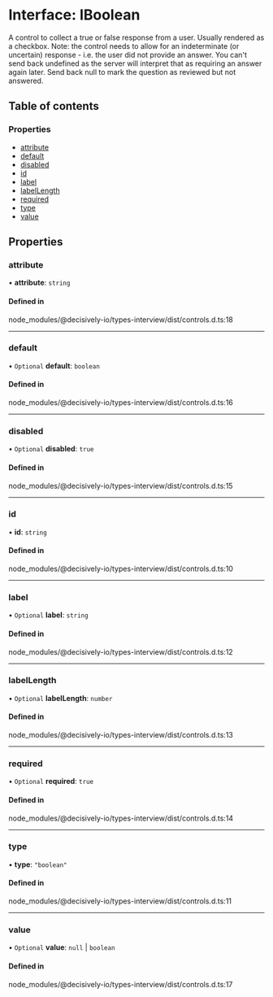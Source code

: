 # Interface: IBoolean

A control to collect a true or false response from a user. Usually rendered as a checkbox.
Note: the control needs to allow for an indeterminate (or uncertain) response - i.e. the
user did not provide an answer. You can't send back undefined as the server will interpret
that as requiring an answer again later. Send back null to mark the question as reviewed
but not answered.

## Table of contents

### Properties

- [attribute](../wiki/IBoolean#attribute)
- [default](../wiki/IBoolean#default)
- [disabled](../wiki/IBoolean#disabled)
- [id](../wiki/IBoolean#id)
- [label](../wiki/IBoolean#label)
- [labelLength](../wiki/IBoolean#labellength)
- [required](../wiki/IBoolean#required)
- [type](../wiki/IBoolean#type)
- [value](../wiki/IBoolean#value)

## Properties

### attribute

• **attribute**: `string`

#### Defined in

node_modules/@decisively-io/types-interview/dist/controls.d.ts:18

___

### default

• `Optional` **default**: `boolean`

#### Defined in

node_modules/@decisively-io/types-interview/dist/controls.d.ts:16

___

### disabled

• `Optional` **disabled**: ``true``

#### Defined in

node_modules/@decisively-io/types-interview/dist/controls.d.ts:15

___

### id

• **id**: `string`

#### Defined in

node_modules/@decisively-io/types-interview/dist/controls.d.ts:10

___

### label

• `Optional` **label**: `string`

#### Defined in

node_modules/@decisively-io/types-interview/dist/controls.d.ts:12

___

### labelLength

• `Optional` **labelLength**: `number`

#### Defined in

node_modules/@decisively-io/types-interview/dist/controls.d.ts:13

___

### required

• `Optional` **required**: ``true``

#### Defined in

node_modules/@decisively-io/types-interview/dist/controls.d.ts:14

___

### type

• **type**: ``"boolean"``

#### Defined in

node_modules/@decisively-io/types-interview/dist/controls.d.ts:11

___

### value

• `Optional` **value**: ``null`` \| `boolean`

#### Defined in

node_modules/@decisively-io/types-interview/dist/controls.d.ts:17
